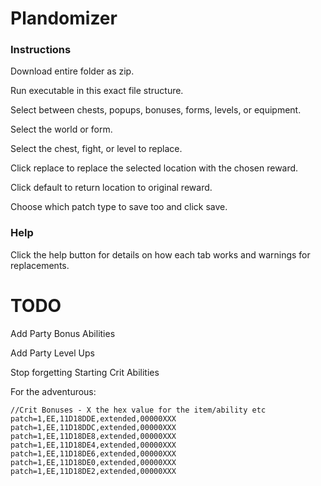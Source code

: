 # Plandomizer

### Instructions

Download entire folder as zip.

Run executable in this exact file structure.

Select between chests, popups, bonuses, forms, levels, or equipment.

Select the world or form.

Select the chest, fight, or level to replace.

Click replace to replace the selected location with the chosen reward.

Click default to return location to original reward.

Choose which patch type to save too and click save.
### Help

Click the help button for details on how each tab works and warnings for replacements.

# TODO

Add Party Bonus Abilities

Add Party Level Ups

Stop forgetting Starting Crit Abilities

For the adventurous:

```
//Crit Bonuses - X the hex value for the item/ability etc
patch=1,EE,11D18DDE,extended,00000XXX
patch=1,EE,11D18DDC,extended,00000XXX
patch=1,EE,11D18DE8,extended,00000XXX
patch=1,EE,11D18DE4,extended,00000XXX
patch=1,EE,11D18DE6,extended,00000XXX
patch=1,EE,11D18DE0,extended,00000XXX
patch=1,EE,11D18DE2,extended,00000XXX
```
